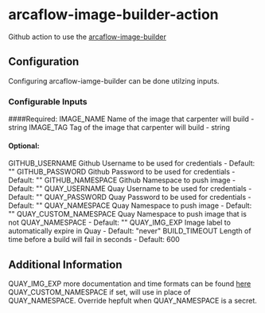# arcaflow-image-builder-action
Github action to use the [arcaflow-image-builder](https://github.com/arcalot/arcaflow-plugin-image-builder)

## Configuration
Configuring arcaflow-iamge-builder can be done utilzing inputs.

### Configurable Inputs
####Required:
IMAGE_NAME Name of the image that carpenter will build - string
IMAGE_TAG Tag of the image that carpenter will build - string

#### Optional:
GITHUB_USERNAME Github Username to be used for credentials - Default: ""
GITHUB_PASSWORD Github Password to be used for credentials - Default: ""
GITHUB_NAMESPACE Github Namespace to push image - Default: ""
QUAY_USERNAME Quay Username to be used for credentials - Default: ""
QUAY_PASSWORD Quay Password to be used for credentials - Default: ""
QUAY_NAMESPACE Quay Namespace to push image - Default: ""
QUAY_CUSTOM_NAMESPACE Quay Namespace to push image that is not QUAY_NAMESPACE - Default: ""
QUAY_IMG_EXP Image label to automatically expire in Quay - Default: "never"
BUILD_TIMEOUT Length of time before a build will fail in seconds - Default: 600

## Additional Information
QUAY_IMG_EXP more documentation and time formats can be found [here](https://docs.projectquay.io/use_quay.html#:~:text=Setting%20tag%20expiration%20from%20a%20Dockerfile)
QUAY_CUSTOM_NAMESPACE if set, will use in place of QUAY_NAMESPACE. Override hepfult when QUAY_NAMESPACE is a secret.
